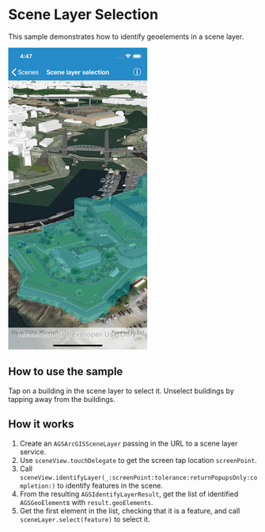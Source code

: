 # Scene Layer Selection

This sample demonstrates how to identify geoelements in a scene layer.

![Scene Layer Selection](image1.png)

## How to use the sample

Tap on a building in the scene layer to select it. Unselect buildings by
tapping away from the buildings.

## How it works

1.  Create an `AGSArcGISSceneLayer` passing in the URL to a scene layer
    service.
2.  Use `sceneView.touchDelegate` to get the screen tap location
    `screenPoint`.
3.  Call
    `sceneView.identifyLayer(_:screenPoint:tolerance:returnPopupsOnly:completion:)`
    to identify features in the scene.
4.  From the resulting `AGSIdentifyLayerResult`, get the list of
    identified `AGSGeoElement`s with `result.geoElements`.
5.  Get the first element in the list, checking that it is a feature,
    and call `sceneLayer.select(feature)` to select it.
